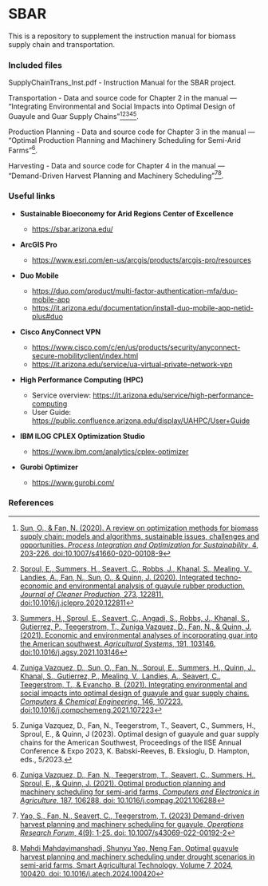 # SBAR

This is a repository to supplement the instruction manual for biomass supply chain and transportation.

### Included files

SupplyChainTrans_Inst.pdf - Instruction Manual for the SBAR project.

Transportation - Data and source code for Chapter 2 in the manual — “Integrating Environmental and Social Impacts into Optimal Design of Guayule and Guar Supply Chains”[^1][^2][^3][^4][^5].

Production Planning - Data and source code for Chapter 3 in the manual — “Optimal Production Planning and Machinery Scheduling for Semi-Arid Farms”[^6].

Harvesting - Data and source code for Chapter 4 in the manual — “Demand-Driven Harvest Planning and Machinery Scheduling”[^7][^8].

### Useful links

- **Sustainable Bioeconomy for Arid Regions Center of Excellence**
  - https://sbar.arizona.edu/ 

- **ArcGIS Pro** 
  - https://www.esri.com/en-us/arcgis/products/arcgis-pro/resources
- **Duo Mobile**
  - https://duo.com/product/multi-factor-authentication-mfa/duo-mobile-app
  - https://it.arizona.edu/documentation/install-duo-mobile-app-netid-plus#duo
- **Cisco AnyConnect VPN**
  - https://www.cisco.com/c/en/us/products/security/anyconnect-secure-mobilityclient/index.html
  - https://it.arizona.edu/service/ua-virtual-private-network-vpn
- **High Performance Computing (HPC)**
  - Service overview: https://it.arizona.edu/service/high-performance-computing
  - User Guide: https://public.confluence.arizona.edu/display/UAHPC/User+Guide
- **IBM ILOG CPLEX Optimization Studio**
  - https://www.ibm.com/analytics/cplex-optimizer
- **Gurobi Optimizer**
  - https://www.gurobi.com/

### References

[^1]: [Sun, O., & Fan, N. (2020). A review on optimization methods for biomass supply chain: models and algorithms, sustainable issues, challenges and opportunities. *Process Integration and Optimization for Sustainability*, 4, 203-226. doi:10.1007/s41660-020-00108-9](https://doi.org/10.1007/s41660-020-00108-9)

[^2]: [Sproul, E., Summers, H., Seavert, C., Robbs, J., Khanal, S., Mealing, V., Landies, A., Fan, N., Sun, O., & Quinn, J. (2020). Integrated techno-economic and environmental analysis of guayule rubber production. *Journal of Cleaner Production*, 273, 122811. doi:10.1016/j.jclepro.2020.122811](https://www.doi.org/10.1016/j.jclepro.2020.122811)

[^3]: [Summers, H., Sproul, E., Seavert, C., Angadi, S., Robbs, J., Khanal, S., Gutierrez, P., Teegerstrom, T., Zuniga Vazquez, D., Fan, N., & Quinn, J. (2021). Economic and environmental analyses of incorporating guar into the American southwest. *Agricultural Systems*, 191, 103146. doi:10.1016/j.agsy.2021.103146](https://doi.org/10.1016/j.agsy.2021.103146)

[^4]: [Zuniga Vazquez, D., Sun, O., Fan, N., Sproul, E., Summers, H., Quinn, J., Khanal, S., Gutierrez, P., Mealing, V., Landies, A., Seavert, C., Teegerstrom, T., & Evancho, B. (2021). Integrating environmental and social impacts into optimal design of guayule and guar supply chains. *Computers & Chemical Engineering*, 146, 107223. doi:10.1016/j.compchemeng.2021.107223](https://doi.org/10.1016/j.compchemeng.2021.107223)

[^5]: Zuniga Vazquez, D., Fan, N., Teegerstrom, T., Seavert, C., Summers, H., Sproul, E., & Quinn, J (2023).  Optimal design of guayule and guar supply chains for the American Southwest, Proceedings of the IISE Annual Conference & Expo 2023, K. Babski-Reeves, B. Eksioglu, D. Hampton, eds., 5/2023.

[^6]: [Zuniga Vazquez, D., Fan, N., Teegerstrom, T., Seavert, C., Summers, H., Sproul, E., & Quinn, J. (2021).  Optimal production planning and machinery scheduling for semi-arid farms, *Computers and Electronics in Agriculture*, 187, 106288. doi: 10.1016/j.compag.2021.106288](https://doi.org/10.1016/j.compag.2021.106288)

[^7]: [Yao, S., Fan, N., Seavert, C., Teegerstrom, T. (2023) Demand-driven harvest planning and machinery scheduling for guayule, *Operations Research Forum*, 4(9): 1-25. doi: 10.1007/s43069-022-00192-2](https://doi.org/10.1007/s43069-022-00192-2)

[^8]:[Mahdi Mahdavimanshadi, Shunyu Yao, Neng Fan, Optimal guayule harvest planning and machinery scheduling under drought scenarios in semi-arid farms, Smart Agricultural Technology, Volume 7, 2024, 100420. doi: 10.1016/j.atech.2024.100420](https://doi.org/10.1016/j.atech.2024.100420)
